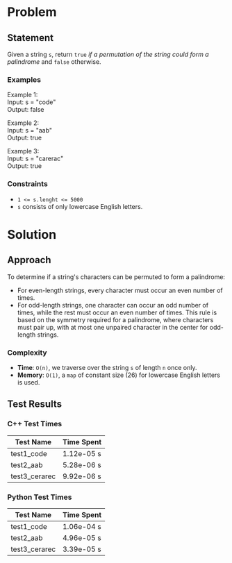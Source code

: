 # Problem

## Statement
Given a string `s`, return `true` _if a permutation of the string could form a palindrome_ and `false` otherwise.

### Examples
Example 1: \
Input: s = "code" \
Output: false

Example 2: \
Input: s = "aab" \
Output: true

Example 3: \
Input: s = "carerac" \
Output: true

### Constraints
- `1 <= s.lenght <= 5000`
- `s` consists of only lowercase English letters.

# Solution

## Approach
To determine if a string's characters can be permuted to form a palindrome:
- For even-length strings, every character must occur an even number of times.
- For odd-length strings, one character can occur an odd number of times, while the rest must occur an even number of times.
This rule is based on the symmetry required for a palindrome, where characters must pair up, with at most one unpaired character in the center for odd-length strings.

### Complexity
- __Time__: `O(n)`, we traverse over the string `s` of length `n` once only.
- __Memory__: `O(1)`, a `map` of constant size (26) for lowercase English letters is used.

## Test Results

### C++ Test Times
| Test Name | Time Spent |
| --- | --- |
| test1_code | 1.12e-05 s |
| test2_aab | 5.28e-06 s |
| test3_cerarec | 9.92e-06 s |

### Python Test Times
| Test Name | Time Spent |
| --- | --- |
| test1_code | 1.06e-04 s |
| test2_aab | 4.96e-05 s |
| test3_cerarec | 3.39e-05 s |

